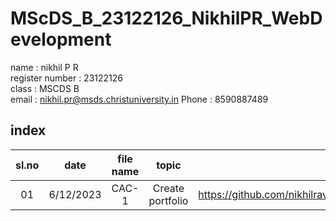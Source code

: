 # MScDS_B_23122126_NikhilPR_WebDevelopment
name : nikhil P R   
register number : 23122126   
class : MSCDS B   
email : nikhil.pr@msds.christuniversity.in
Phone : 8590887489
## index
|sl.no|date|file name|topic|link|
|:---:|:--:|:-------:|:---:|:--:|
|01|6/12/2023|CAC-1|Create portfolio|https://github.com/nikhilravindren/MScDS_B_23122126_NikhilPR_WebDevelopment/blob/5de14ecdc05f507674a89566a032d2acf13537a4/index.html|
